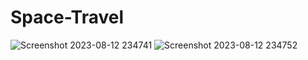 # Space-Travel


![Screenshot 2023-08-12 234741](https://github.com/kunal7216/Space-Travel/assets/112888767/f22bad67-944e-42c1-941b-4cae7df1a4df)
![Screenshot 2023-08-12 234752](https://github.com/kunal7216/Space-Travel/assets/112888767/c5879d60-69b0-4973-9ec1-013bf480169e)
